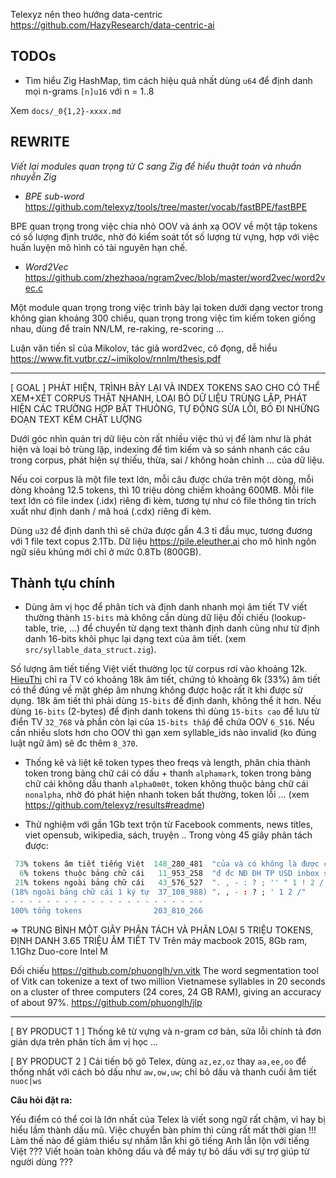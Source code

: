Telexyz nên theo hướng data-centric https://github.com/HazyResearch/data-centric-ai

## TODOs

* Tìm hiểu Zig HashMap, tìm cách hiệu quả nhất dùng `u64` để định danh mọi n-grams `[n]u16` với n = 1..8

Xem `docs/_0{1,2}-xxxx.md`

## REWRITE

_Viết lại modules quan trọng từ C sang Zig để hiểu thuật toán và nhuần nhuyễn Zig_

* _BPE sub-word_ https://github.com/telexyz/tools/tree/master/vocab/fastBPE/fastBPE

BPE quan trọng trong việc chia nhỏ OOV và ánh xạ OOV về một tập tokens có số lượng định trước, nhờ đó kiểm soát tốt số lượng từ vựng, hợp với việc huấn luyện mô hình có tài nguyên hạn chế.

* _Word2Vec_ https://github.com/zhezhaoa/ngram2vec/blob/master/word2vec/word2vec.c

Một module quan trọng trong việc trình bày lại token dưới dạng vector trong không gian khoảng 300 chiều, quan trọng trong việc tìm kiếm token giống nhau, dùng để train NN/LM, re-raking, re-scoring ...

Luận văn tiến sĩ của Mikolov, tác giả word2vec, cô đọng, dễ hiểu
https://www.fit.vutbr.cz/~imikolov/rnnlm/thesis.pdf

- - -

[ GOAL ] PHÁT HIỆN, TRÌNH BÀY LẠI VÀ INDEX TOKENS SAO CHO CÓ THỂ XEM+XÉT CORPUS THẬT NHANH, LOẠI BỎ DỮ LIỆU TRÙNG LẶP, PHÁT HIỆN CÁC TRƯỜNG HỢP BẤT THUÒNG, TỰ ĐỘNG SỬA LỖI, BỎ ĐI NHỮNG ĐOẠN TEXT KÉM CHẤT LƯỢNG

Dưới góc nhìn quản trị dữ liệu còn rất nhiều việc thú vị để làm như là phát hiện và loại bỏ trùng lặp, indexing để tìm kiếm và so sánh nhanh các câu trong corpus, phát hiện sự thiếu, thừa, sai / không hoàn chỉnh ... của dữ liệu.

Nếu coi corpus là một file text lớn, mỗi câu được chứa trên một dòng, mỗi dòng khoảng 12.5 tokens, thì 10 triệu dòng chiếm khoảng 600MB. Mỗi file text lớn có file index (.idx) riêng đi kèm, tương tự như có file thông tin trích xuất như định danh / mã hoá (.cdx) riêng đi kèm.

Dùng `u32` để định danh thì sẽ chứa được gần 4.3 tỉ đầu mục, tương đương với 1 file text copus 2.1Tb. Dữ liệu https://pile.eleuther.ai cho mô hình ngôn ngữ siêu khủng mới chỉ ở mức 0.8Tb (800GB).

## Thành tựu chính

* Dùng âm vị học để phân tích và định danh nhanh mọi âm tiết TV viết thường thành `15-bits` mà không cần dùng dữ liệu đối chiếu (lookup-table, trie, ...) để chuyển từ dạng text thành định danh cũng như từ định danh 16-bits khôi phục lại dạng text của âm tiết. (xem `src/syllable_data_struct.zig`). 

Số lượng âm tiết tiếng Việt viết thường lọc từ corpus rơi vào khoảng 12k. [HieuThi](http://www.hieuthi.com/blog/2017/03/21/all-vietnamese-syllables.html) chỉ ra TV có khoảng 18k âm tiết, chứng tỏ khoảng 6k (33%) âm tiết có thể đúng về mặt ghép âm nhưng không được hoặc rất ít khi được sử dụng. 18k âm tiết thì phải dùng `15-bits` để định danh, không thể ít hơn. Nếu dùng `16-bits` (2-bytes) để định danh tokens thì dùng `15-bits cao` để lưu từ điển TV `32_768` và phần còn lại của `15-bits thấp` để chứa OOV `6_516`. Nếu cần nhiều slots hơn cho OOV thì gạn xem syllable_ids nào invalid (ko đúng luật ngữ âm) sẽ đc thêm `8_370`.

* Thống kê và liệt kê token types theo freqs và length, phân chia thành token trong bảng chữ cái có dấu + thanh `alphamark`, token trong bảng chữ cái không dấu thanh `alpha0m0t`, token không thuộc bảng chữ cái `nonalpha`, nhờ đó phát hiện nhanh token bất thường, token lỗi ... (xem https://github.com/telexyz/results#readme)

* Thử nghiệm với gần 1Gb text trộn từ Facebook comments, news titles, viet opensub, wikipedia, sách, truyện .. Trong vòng 45 giây phân tách được: 
```r
 73% tokens âm tiết tiếng Việt  148_280_481  "của và có không là được cho các"
  6% tokens thuộc bảng chữ cái   11_953_258  "đ đc NĐ ĐH TP USD inbox shop"
 21% tokens ngoài bảng chữ cái   43_576_527  ". , - : ? ; '' " 1 ! 2 / ... 2020 🤣 19000019"
(18% ngoài bảng chữ cái 1 ký tự  37_108_988) ". , - : ? ; ' 1 2 /"
- - - - - - - - - - - - - - - - - - - - - -
100% tổng tokens                203_810_266
```
=> TRUNG BÌNH MỘT GIÂY PHÂN TÁCH VÀ PHÂN LOẠI 5 TRIỆU TOKENS, ĐỊNH DANH 3.65 TRIỆU ÂM TIẾT TV
Trên máy macbook 2015, 8Gb ram, 1.1Ghz Duo-core Intel M

Đối chiếu https://github.com/phuonglh/vn.vitk
The word segmentation tool of Vitk can tokenize a text of two million Vietnamese syllables in 20 seconds on a cluster of three computers (24 cores, 24 GB RAM), giving an accuracy of about 97%. https://github.com/phuonglh/jlp

- - -

[ BY PRODUCT 1 ] Thống kê từ vựng và n-gram cơ bản, sửa lỗi chính tả đơn giản dựa trên phân tích âm vị học ...

[ BY PRODUCT 2 ] Cải tiến bộ gõ Telex, dùng `az,ez,oz` thay `aa,ee,oo` để thống nhất với cách bỏ dấu như `aw,ow,uw`; chỉ bỏ dấu và thanh cuối âm tiết `nuoc|ws`

__Câu hỏi đặt ra:__

Yếu điểm có thể coi là lớn nhất của Telex là viết song ngữ rất chậm,
vì hay bị hiểu lầm thành dấu mũ. Việc chuyển bàn phím thì cũng rất mất thời gian !!!
Làm thế nào để giảm thiểu sự nhầm lẫn khi gõ tiếng Anh lẫn lộn với tiếng Việt ???
Viết hoàn toàn không dấu và để máy tự bỏ dấu với sự trợ giúp từ người dùng ???